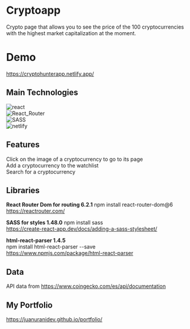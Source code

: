 # Cryptoapp
Crypto page that allows you to see the price of the 100 cryptocurrencies with the highest market capitalization at the moment.

# Demo
https://cryptohunterapp.netlify.app/

## Main Technologies
<img src="https://img.shields.io/badge/react-%2320232a.svg?style=for-the-badge&logo=react&logoColor=%2361DAFB" alt="react"><br>
<img src="https://img.shields.io/badge/React_Router-CA4245?style=for-the-badge&logo=react-router&logoColor=white" alt="React_Router"><br>
<img src="https://img.shields.io/badge/SASS-hotpink.svg?style=for-the-badge&logo=SASS&logoColor=white" alt="SASS"><br>
<img src="https://img.shields.io/badge/netlify-%23000000.svg?style=for-the-badge&logo=netlify&logoColor=#00C7B7" alt="netlify">

## Features
Click on the image of a cryptocurrency to go to its page<br>
Add a cryptocurrency to the watchlist<br>
Search for a cryptocurrency

## Libraries
**React Router Dom for routing 6.2.1**
npm install react-router-dom@6<br>
https://reactrouter.com/

**SASS for styles 1.48.0**
npm install sass<br>
https://create-react-app.dev/docs/adding-a-sass-stylesheet/

**html-react-parser 1.4.5**<br>
npm install html-react-parser --save<br>
https://www.npmjs.com/package/html-react-parser

## Data
API data from https://www.coingecko.com/es/api/documentation

## My Portfolio
https://juanuranidev.github.io/portfolio/